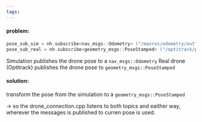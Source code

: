 ```yaml
---
tags:
---
```

#### problem:
```C++
pose_sub_sim = nh.subscribe<nav_msgs::Odometry> ("/mavros/odometry/out", 10, &drone_connection::sim_pose_cb, this); 
pose_sub_real = nh.subscribe<geometry_msgs::PoseStamped> ("/optitrack/pose", 10, &drone_connection::real_pose_cb, this);
```

Simulation publishes the drone pose to a `nav_msgs::Odometry`
Real drone (Optitrack) publishes the drone pose to `geometry_msgs::PoseStamped`

#### solution: 
transform the pose from the simulation to a `geometry_msgs::PoseStamped`


-> so the drone_connection.cpp listens to both topics and eaither way, wherever the messages is published to curren pose is used.
